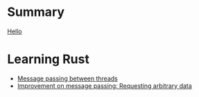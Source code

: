 # Summary
[Hello](./hello.md)
# Learning Rust
- [Message passing between threads](./1_mpbt.md)
- [Improvement on message passing: Requesting arbitrary data]()
